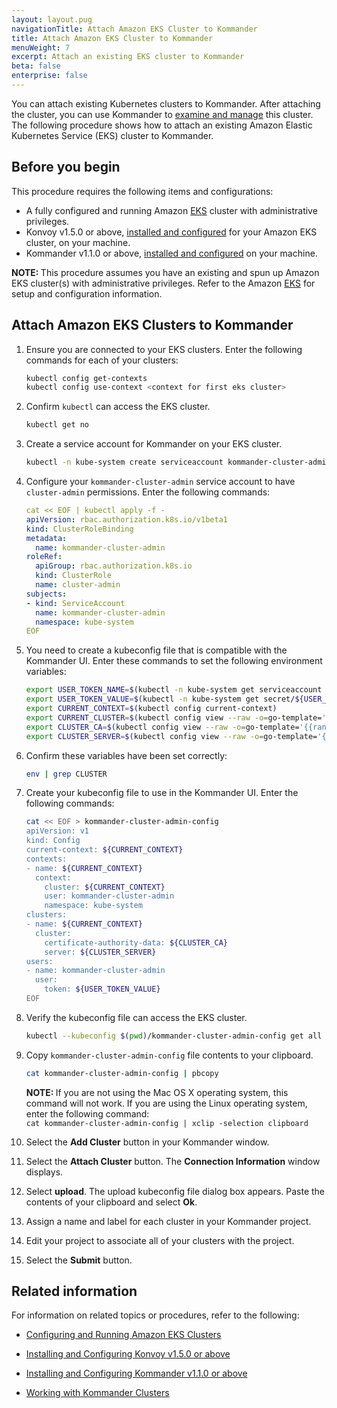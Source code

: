 ```yaml
---
layout: layout.pug
navigationTitle: Attach Amazon EKS Cluster to Kommander
title: Attach Amazon EKS Cluster to Kommander
menuWeight: 7
excerpt: Attach an existing EKS cluster to Kommander
beta: false
enterprise: false
---
```


You can attach existing Kubernetes clusters to Kommander. After attaching the cluster, you can use Kommander to [examine and manage](/ksphere/kommander/1.1/clusters/) this cluster. The following procedure shows how to attach an existing Amazon Elastic Kubernetes Service (EKS) cluster to Kommander.

## Before you begin

This procedure requires the following items and configurations:

- A fully configured and running Amazon [EKS](https://aws.amazon.com/eks/) cluster with administrative privileges.
- Konvoy v1.5.0 or above, [installed and configured](/ksphere/konvoy/1.5/install/) for your Amazon EKS cluster, on your machine.
- Kommander v1.1.0 or above, [installed and configured](/ksphere/kommander/1.1/install/) on your machine.

<p class="message--note"><strong>NOTE: </strong>This procedure assumes you have an existing and spun up Amazon EKS cluster(s) with administrative privileges. Refer to the Amazon <a href="https://aws.amazon.com/eks/" target="_blank">EKS</a> for setup and configuration information. </p>

## Attach Amazon EKS Clusters to Kommander

1. Ensure you are connected to your EKS clusters. Enter the following commands for each of your clusters:

   ```bash
   kubectl config get-contexts
   kubectl config use-context <context for first eks cluster>
   ```

1. Confirm `kubectl` can access the EKS cluster.

   ```bash
   kubectl get no
   ```

1. Create a service account for Kommander on your EKS cluster.

   ```bash
   kubectl -n kube-system create serviceaccount kommander-cluster-admin
   ```

1. Configure your `kommander-cluster-admin` service account to have `cluster-admin` permissions. Enter the following commands:

   ```yaml
   cat << EOF | kubectl apply -f -
   apiVersion: rbac.authorization.k8s.io/v1beta1
   kind: ClusterRoleBinding
   metadata:
     name: kommander-cluster-admin
   roleRef:
     apiGroup: rbac.authorization.k8s.io
     kind: ClusterRole
     name: cluster-admin
   subjects:
   - kind: ServiceAccount
     name: kommander-cluster-admin
     namespace: kube-system
   EOF
   ```

1. You need to create a kubeconfig file that is compatible with the Kommander UI. Enter these commands to set the following environment variables:

   ```bash
   export USER_TOKEN_NAME=$(kubectl -n kube-system get serviceaccount kommander-cluster-admin -o=jsonpath='{.secrets[0].name}')
   export USER_TOKEN_VALUE=$(kubectl -n kube-system get secret/${USER_TOKEN_NAME} -o=go-template='{{.data.token}}' | base64 --decode)
   export CURRENT_CONTEXT=$(kubectl config current-context)
   export CURRENT_CLUSTER=$(kubectl config view --raw -o=go-template='{{range .contexts}}{{if eq .name "'''${CURRENT_CONTEXT}'''"}}{{ index .context "cluster" }}{{end}}{{end}}')
   export CLUSTER_CA=$(kubectl config view --raw -o=go-template='{{range .clusters}}{{if eq .name "'''${CURRENT_CLUSTER}'''"}}{{ index .cluster "certificate-authority-data" }}{{end}}{{ end }}')
   export CLUSTER_SERVER=$(kubectl config view --raw -o=go-template='{{range .clusters}}{{if eq .name "'''${CURRENT_CLUSTER}'''"}}{{ .cluster.server }}{{end}}{{ end }}')
   ```

1. Confirm these variables have been set correctly:

   ```bash
   env | grep CLUSTER
   ```

1. Create your kubeconfig file to use in the Kommander UI. Enter the following commands:

   ```bash
   cat << EOF > kommander-cluster-admin-config
   apiVersion: v1
   kind: Config
   current-context: ${CURRENT_CONTEXT}
   contexts:
   - name: ${CURRENT_CONTEXT}
     context:
       cluster: ${CURRENT_CONTEXT}
       user: kommander-cluster-admin
       namespace: kube-system
   clusters:
   - name: ${CURRENT_CONTEXT}
     cluster:
       certificate-authority-data: ${CLUSTER_CA}
       server: ${CLUSTER_SERVER}
   users:
   - name: kommander-cluster-admin
     user:
       token: ${USER_TOKEN_VALUE}
   EOF
   ```

1. Verify the kubeconfig file can access the EKS cluster.

   ```bash
   kubectl --kubeconfig $(pwd)/kommander-cluster-admin-config get all --all-namespaces
   ```

1. Copy `kommander-cluster-admin-config` file contents to your clipboard.

   ```bash
   cat kommander-cluster-admin-config | pbcopy
   ```

   <p class="message--note"><strong>NOTE: </strong>If you are not using the Mac OS X operating system, this command will not work. If you are using the Linux operating system, enter the following command: <br/><code>cat kommander-cluster-admin-config | xclip -selection clipboard</code></p>

1. Select the **Add Cluster** button in your Kommander window.

1. Select the **Attach Cluster** button. The **Connection Information** window displays.

1. Select **upload**. The upload kubeconfig file dialog box appears. Paste the contents of your clipboard and select **Ok**.

1. Assign a name and label for each cluster in your Kommander project.

1. Edit your project to associate all of your clusters with the project.

1. Select the **Submit** button.

## Related information

For information on related topics or procedures, refer to the following:

- [Configuring and Running Amazon EKS Clusters](https://aws.amazon.com/eks/)

- [Installing and Configuring Konvoy v1.5.0 or above](/ksphere/konvoy/1.5/install/)

- [Installing and Configuring Kommander v1.1.0 or above](/ksphere/kommander/1.1/install/)

- [Working with Kommander Clusters](/ksphere/kommander/1.1/clusters/)

[eks]: https://aws.amazon.com/eks/
